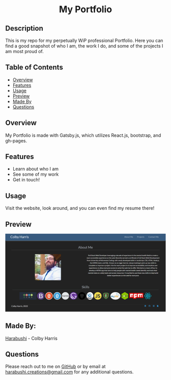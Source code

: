 <h1 align="center">My Portfolio</h1>

## Description   

This is my repo for my perpetually WiP professional Portfolio. Here you can find a good snapshot of who I am, the work I do, and some of the projects I am most proud of.


## Table of Contents
* [Overview](#overview)
* [Features](#features)
* [Usage](#Usage)
* [Preview](#preview)
* [Made By](#made-by)
* [Questions](#Questions)

## Overview

My Portfolio is made with Gatsby.js, which utilizes React.js, bootstrap, and gh-pages.

## Features

- Learn about who I am
- See some of my work
- Get in touch!

## Usage

Visit the website, look around, and you can even find my resume there!

## Preview

![screen shot of site](./src/assets/images/portfolio-screenshot.png)

## Made By:  
[Harabushi](https://github.com/Harabushi) - Colby Harris

## Questions   

Please reach out to me on [GitHub](https://github.com/Harabushi) or by email at harabushi.creations@gmail.com for any additional questions. 